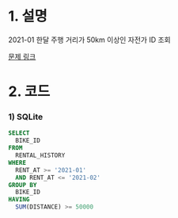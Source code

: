 # 1. 설명
2021-01 한달 주행 거리가 50km 이상인 자전가 ID 조회

[문제 링크](https://solvesql.com/problems/inspection-needed-bike/)


# 2. 코드
### 1) SQLite
```sql
SELECT
  BIKE_ID
FROM
  RENTAL_HISTORY
WHERE 
  RENT_AT >= '2021-01' 
  AND RENT_AT <= '2021-02'
GROUP BY
  BIKE_ID
HAVING
  SUM(DISTANCE) >= 50000
```
